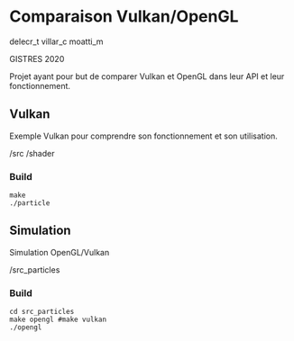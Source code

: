 # Comparaison Vulkan/OpenGL

delecr_t
villar_c
moatti_m

GISTRES 2020

Projet ayant pour but de comparer Vulkan et OpenGL dans leur API et leur fonctionnement.

## Vulkan

Exemple Vulkan pour comprendre son fonctionnement et son utilisation.

/src
/shader

### Build

```
make
./particle
```

## Simulation

Simulation OpenGL/Vulkan

/src_particles

### Build

```
cd src_particles
make opengl #make vulkan
./opengl
```

